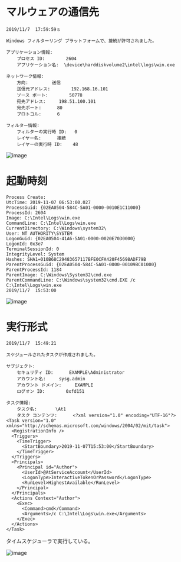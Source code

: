 # マルウェアの通信先
```
2019/11/7  17:59:59ｓ

Windows フィルターリング プラットフォームで、接続が許可されました。

アプリケーション情報:
	プロセス ID:		2604
	アプリケーション名:	\device\harddiskvolume2\intel\logs\win.exe

ネットワーク情報:
	方向:			送信
	送信元アドレス:		192.168.16.101
	ソース ポート:		50778
	宛先アドレス:		198.51.100.101
	宛先ポート:		80
	プロトコル:		6

フィルター情報:
	フィルターの実行時 ID:	0
	レイヤー名:		接続
	レイヤーの実行時 ID:	48
```

 ![image](https://github.com/user-attachments/assets/1052f85f-0419-42db-ad97-3434bd9a330b)  

 
# 起動時刻
```
Process Create:
UtcTime: 2019-11-07 06:53:00.027
ProcessGuid: {02EA0504-584C-5A01-0000-0010E1C11000}
ProcessId: 2604
Image: C:\Intel\Logs\win.exe
CommandLine: C:\Intel\Logs\win.exe
CurrentDirectory: C:\Windows\system32\
User: NT AUTHORITY\SYSTEM
LogonGuid: {02EA0504-41A6-5A01-0000-0020E7030000}
LogonId: 0x3e7
TerminalSessionId: 0
IntegrityLevel: System
Hashes: SHA1=010B68C29483657117BFE0CFA420F45698ADF79B
ParentProcessGuid: {02EA0504-584C-5A01-0000-00109BC01000}
ParentProcessId: 1184
ParentImage: C:\Windows\System32\cmd.exe
ParentCommandLine: C:\Windows\system32\cmd.EXE /c C:\Intel\Logs\win.exe
2019/11/7  15:53:00
```


![image](https://github.com/user-attachments/assets/6b93f367-2773-45c0-b0c8-3f5595a88823)


# 実行形式
```
2019/11/7  15:49:21

スケジュールされたタスクが作成されました。

サブジェクト:
	セキュリティ ID:		EXAMPLE\Administrator
	アカウント名:		sysg.admin
	アカウント ドメイン:		EXAMPLE
	ログオン ID:		0xfd151

タスク情報:
	タスク名: 		\At1
	タスク コンテンツ: 		<?xml version="1.0" encoding="UTF-16"?>
<Task version="1.0" xmlns="http://schemas.microsoft.com/windows/2004/02/mit/task">
  <RegistrationInfo />
  <Triggers>
    <TimeTrigger>
      <StartBoundary>2019-11-07T15:53:00</StartBoundary>
    </TimeTrigger>
  </Triggers>
  <Principals>
    <Principal id="Author">
      <UserId>@AtServiceAccount</UserId>
      <LogonType>InteractiveTokenOrPassword</LogonType>
      <RunLevel>HighestAvailable</RunLevel>
    </Principal>
  </Principals>
  <Actions Context="Author">
    <Exec>
      <Command>cmd</Command>
      <Arguments>/c C:\Intel\Logs\win.exe</Arguments>
    </Exec>
  </Actions>
</Task>
```
タイムスケジューラで実行している。

![image](https://github.com/user-attachments/assets/58066937-c7c6-4b15-8b3e-fc376a9f1013)
